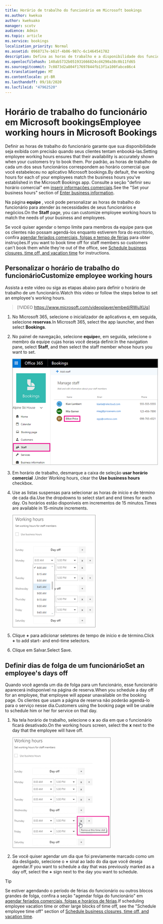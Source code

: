 ```yaml
---
title: Horário de trabalho do funcionário em Microsoft bookings
ms.author: kwekua
author: kwekuako
manager: scotv
audience: Admin
ms.topic: article
ms.service: bookings
localization_priority: Normal
ms.assetid: 0968717e-b61f-4b06-987c-6c1464541782
description: Defina as horas de trabalho e a disponibilidade dos funcionários em Microsoft bookings.
ms.openlocfilehash: 140ab5732b051931666824cd4290a38c0b11fd65
ms.sourcegitcommit: 7c0873d2a804f17697844fb13f1a100fabce86c4
ms.translationtype: MT
ms.contentlocale: pt-BR
ms.lasthandoff: 09/18/2020
ms.locfileid: "47962520"
---
```

# <a name="employee-working-hours-in-microsoft-bookings"></a><span data-ttu-id="a94bd-103">Horário de trabalho do funcionário em Microsoft bookings</span><span class="sxs-lookup"><span data-stu-id="a94bd-103">Employee working hours in Microsoft Bookings</span></span>

<span data-ttu-id="a94bd-104">Definir as horas de trabalho do funcionário garante que sua disponibilidade seja exibida com precisão quando seus clientes tentam enbooká-las.</span><span class="sxs-lookup"><span data-stu-id="a94bd-104">Setting employee working hours ensures that their availability is accurately shown when your customers try to book them.</span></span> <span data-ttu-id="a94bd-105">Por padrão, as horas de trabalho de cada um dos seus funcionários correspondem ao horário comercial que você estabeleceu no aplicativo Microsoft bookings.</span><span class="sxs-lookup"><span data-stu-id="a94bd-105">By default, the working hours for each of your employees match the business hours you've established in the Microsoft Bookings app.</span></span> <span data-ttu-id="a94bd-106">Consulte a seção "definir seu horário comercial" em [inserir informações comerciais](enter-business-information.md#set-your-business-hours).</span><span class="sxs-lookup"><span data-stu-id="a94bd-106">See the "Set your business hours" section of [Enter business information](enter-business-information.md#set-your-business-hours).</span></span>

<span data-ttu-id="a94bd-107">Na página **equipe** , você pode personalizar as horas de trabalho do funcionário para atender às necessidades de seus funcionários e negócios.</span><span class="sxs-lookup"><span data-stu-id="a94bd-107">On the **Staff** page, you can customize employee working hours to match the needs of your business and employees.</span></span>

<span data-ttu-id="a94bd-108">Se você quiser agendar o tempo limite para membros da equipe para que os clientes não possam agendá-los enquanto estiverem fora do escritório, confira [agendar feriados comerciais, folgas e tempo de férias](schedule-closures-time-off-vacation.md) para obter instruções.</span><span class="sxs-lookup"><span data-stu-id="a94bd-108">If you want to book time off for staff members so customers can't book them while they're out of the office, see [Schedule business closures, time off, and vacation time](schedule-closures-time-off-vacation.md) for instructions.</span></span>

## <a name="customize-employee-working-hours"></a><span data-ttu-id="a94bd-109">Personalizar o horário de trabalho do funcionário</span><span class="sxs-lookup"><span data-stu-id="a94bd-109">Customize employee working hours</span></span>

<span data-ttu-id="a94bd-110">Assista a este vídeo ou siga as etapas abaixo para definir o horário de trabalho de um funcionário.</span><span class="sxs-lookup"><span data-stu-id="a94bd-110">Watch this video or follow the steps below to set an employee's working hours.</span></span>

> [!VIDEO https://www.microsoft.com/videoplayer/embed/RWuXUq]

1. <span data-ttu-id="a94bd-111">No Microsoft 365, selecione o inicializador de aplicativos e, em seguida, selecione **reservas**.</span><span class="sxs-lookup"><span data-stu-id="a94bd-111">In Microsoft 365, select the app launcher, and then select **Bookings**.</span></span>

1. <span data-ttu-id="a94bd-112">No painel de navegação, selecione **equipe**e, em seguida, selecione o membro da equipe cujas horas você deseja definir.</span><span class="sxs-lookup"><span data-stu-id="a94bd-112">In the navigation pane, select **Staff**, and then select the staff member whose hours you want to set.</span></span>

   ![Tela da imagem da equipe de livros com o nome realçado](../media/bookings-staff-name-highlight.png)

1. <span data-ttu-id="a94bd-114">Em horário de trabalho, desmarque a caixa de seleção **usar horário comercial** .</span><span class="sxs-lookup"><span data-stu-id="a94bd-114">Under Working hours, clear the **Use business hours** checkbox.</span></span>

1. <span data-ttu-id="a94bd-115">Use as listas suspensas para selecionar as horas de início e de término de cada dia.</span><span class="sxs-lookup"><span data-stu-id="a94bd-115">Use the dropdowns to select start and end times for each day.</span></span> <span data-ttu-id="a94bd-116">Os horários estão disponíveis em incrementos de 15 minutos.</span><span class="sxs-lookup"><span data-stu-id="a94bd-116">Times are available in 15-minute increments.</span></span>

   ![Tela da imagem da equipe de horário de trabalho de livros](../media/bookings-staff-hours.png)

1. <span data-ttu-id="a94bd-118">Clique **+** para adicionar seletores de tempo de início e de término.</span><span class="sxs-lookup"><span data-stu-id="a94bd-118">Click **+** to add start- and end-time selectors.</span></span>

1. <span data-ttu-id="a94bd-119">Clique em Salvar.</span><span class="sxs-lookup"><span data-stu-id="a94bd-119">Select Save.</span></span>

## <a name="set-an-employees-days-off"></a><span data-ttu-id="a94bd-120">Definir dias de folga de um funcionário</span><span class="sxs-lookup"><span data-stu-id="a94bd-120">Set an employee's days off</span></span>

<span data-ttu-id="a94bd-121">Quando você agenda um dia de folga para um funcionário, esse funcionário aparecerá indisponível na página de reserva.</span><span class="sxs-lookup"><span data-stu-id="a94bd-121">When you schedule a day off for an employee, that employee will appear unavailable on the booking page.</span></span> <span data-ttu-id="a94bd-122">Os clientes que usam a página de reserva não poderão agendá-lo para o serviço nesse dia.</span><span class="sxs-lookup"><span data-stu-id="a94bd-122">Customers using the booking page will be unable to schedule him or her for service on that day.</span></span>

1. <span data-ttu-id="a94bd-123">Na tela horário de trabalho, selecione o **x** ao dia em que o funcionário ficará desativado.</span><span class="sxs-lookup"><span data-stu-id="a94bd-123">On the working hours screen, select the **x** next to the day that the employee will have off.</span></span>

   ![Imagem da tela de horários de trabalho da equipe de reservas com o botão do mouse sobre x](../media/bookings-staff-time-off.png)

1. <span data-ttu-id="a94bd-125">Se você quiser agendar um dia que foi previamente marcado como um dia desligado, selecione o **+** sinal ao lado do dia que você deseja agendar.</span><span class="sxs-lookup"><span data-stu-id="a94bd-125">If you want to schedule a day that was previously marked as a day off, select the **+** sign next to the day you want to schedule.</span></span>

> [!TIP]
> <span data-ttu-id="a94bd-126">Se estiver agendando o período de férias do funcionário ou outros blocos grandes de folga, confira a seção "agendar folga do funcionário" em [agendar feriados comerciais, folgas e horários de férias](schedule-closures-time-off-vacation.md#schedule-employee-time-off).</span><span class="sxs-lookup"><span data-stu-id="a94bd-126">If scheduling employee vacation time or other large blocks of time off, see the "Schedule employee time off" section of [Schedule business closures, time off, and vacation time](schedule-closures-time-off-vacation.md#schedule-employee-time-off).</span></span>

